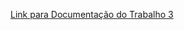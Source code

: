 [Link para Documentação do Trabalho 3](https://docs.google.com/document/d/1ve83VIe5eanBCqdSVA8OEiIQ7gDb_Ph5/edit?usp=sharing&ouid=111042176717158886440&rtpof=true&sd=true)
